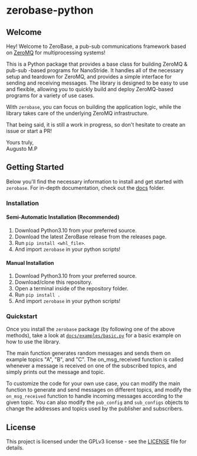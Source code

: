 # zerobase-python

## Welcome

Hey! Welcome to ZeroBase, a pub-sub communications framework based on [ZeroMQ](https://zeromq.org/) for multiprocessing systems!

This is a Python package that provides a base class for building ZeroMQ & pub-sub -based programs for NanoStride. It handles all of the necessary setup and teardown for ZeroMQ, and provides a simple interface for sending and receiving messages. The library is designed to be easy to use and flexible, allowing you to quickly build and deploy ZeroMQ-based programs for a variety of use cases.

With `zerobase`, you can focus on building the application logic, while the library takes care of the underlying ZeroMQ infrastructure.

That being said, it is still a work in progress, so don't hesitate to create an issue or start a PR!

Yours truly, <br>
Augusto M.P

## Getting Started

Below you'll find the necessary information to install and get started with `zerobase`. For in-depth documentation, check out the [docs](docs/index.md) folder.

### Installation

#### Semi-Automatic Installation (Recommended)

1. Download Python3.10 from your preferred source.
2. Download the latest ZeroBase release from the releases page.
3. Run `pip install <whl_file>`.
4. And import `zerobase` in your python scripts!

#### Manual Installation

1. Download Python3.10 from your preferred source.
2. Download/clone this repository.
3. Open a terminal inside of the repository folder.
4. Run `pip install .`
5. And import `zerobase` in your python scripts!

### Quickstart

Once you install the `zerobase` package (by following one of the above methods), take a look at [`docs/examples/basic.py`](docs/examples/basic.py) for a basic example on how to use the library.

The main function generates random messages and sends them on example topics "A", "B", and "C". The on_msg_received function is called whenever a message is received on one of the subscribed topics, and simply prints out the message and topic.

To customize the code for your own use case, you can modify the main function to generate and send messages on different topics, and modify the `on_msg_received` function to handle incoming messages according to the given topic. You can also modify the `pub_config` and `sub_configs` objects to change the addresses and topics used by the publisher and subscribers.

## License

This project is licensed under the GPLv3 license - see the [LICENSE](LICENSE) file for details.
